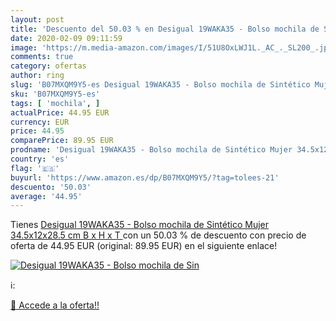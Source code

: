 ```yaml
---
layout: post
title: 'Descuento del 50.03 % en Desigual 19WAKA35 - Bolso mochila de Sin'
date: 2020-02-09 09:11:59
image: 'https://m.media-amazon.com/images/I/51U8OxLWJ1L._AC_._SL200_.jpg'
comments: true
category: ofertas
author: ring
slug: 'B07MXQM9Y5-es Desigual 19WAKA35 - Bolso mochila de Sintético Mujer...'
sku: 'B07MXQM9Y5-es'
tags: [ 'mochila', ]
actualPrice: 44.95 EUR
currency: EUR
price: 44.95
comparePrice: 89.95 EUR
prodname: 'Desigual 19WAKA35 - Bolso mochila de Sintético Mujer 34.5x12x28.5 cm  B x H x T '
country: 'es'
flag: '🇪🇸'
buyurl: 'https://www.amazon.es/dp/B07MXQM9Y5/?tag=tolees-21'
descuento: '50.03'
average: '44.95'
---
```


Tienes [Desigual 19WAKA35 - Bolso mochila de Sintético Mujer 34.5x12x28.5 cm  B x H x T ](https://www.amazon.es/dp/B07MXQM9Y5/?tag=tolees-21) con un 50.03 % de descuento con precio de oferta de 44.95 EUR (original: 89.95 EUR) en el siguiente enlace!

[![Desigual 19WAKA35 - Bolso mochila de Sin](https://m.media-amazon.com/images/I/51U8OxLWJ1L._AC_._SL200_.jpg)](https://www.amazon.es/dp/B07MXQM9Y5/?tag=tolees-21)

ℹ️:


[🛒 Accede a la oferta!!](https://www.amazon.es/dp/B07MXQM9Y5/?tag=tolees-21)
